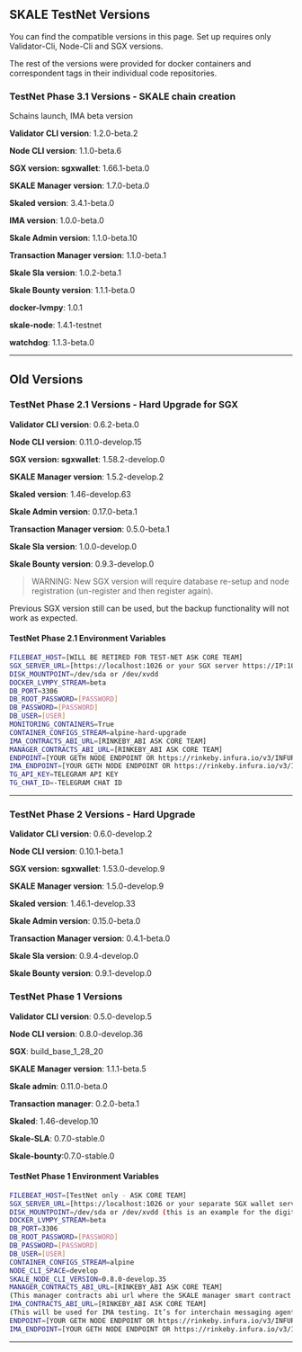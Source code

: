 ## SKALE TestNet Versions
You can find the compatible versions in this page. Set up requires only Validator-Cli, Node-Cli and SGX versions.

The rest of the versions were provided for docker containers and correspondent tags in their individual code repositories.

### TestNet Phase 3.1 Versions - SKALE chain creation
Schains launch, IMA beta version

**Validator CLI version**: 1.2.0-beta.2

**Node CLI version**: 1.1.0-beta.6

**SGX version: sgxwallet**: 1.66.1-beta.0

**SKALE Manager version**: 1.7.0-beta.0

**Skaled version**: 3.4.1-beta.0

**IMA version**: 1.0.0-beta.0

**Skale Admin version**: 1.1.0-beta.10

**Transaction Manager version**: 1.1.0-beta.1

**Skale Sla version**: 1.0.2-beta.1

**Skale Bounty version**: 1.1.1-beta.0

**docker-lvmpy**: 1.0.1

**skale-node**: 1.4.1-testnet

**watchdog**: 1.1.3-beta.0 

----------------
## Old Versions

### TestNet Phase 2.1 Versions - Hard Upgrade for SGX

**Validator CLI version**: 0.6.2-beta.0

**Node CLI version**: 0.11.0-develop.15

**SGX version: sgxwallet**: 1.58.2-develop.0

**SKALE Manager version**: 1.5.2-develop.2

**Skaled version**:  1.46-develop.63

**Skale Admin version**: 0.17.0-beta.1

**Transaction Manager version**: 0.5.0-beta.1

**Skale Sla version**: 1.0.0-develop.0

**Skale Bounty version**: 0.9.3-develop.0

> WARNING:  New SGX version will require database re-setup and node registration (un-register and then register again).

Previous SGX version still can be used, but the backup functionality will not work as expected.


#### TestNet Phase 2.1 Environment Variables

```bash
FILEBEAT_HOST=[WILL BE RETIRED FOR TEST-NET ASK CORE TEAM]
SGX_SERVER_URL=[https://localhost:1026 or your SGX server https://IP:1026]
DISK_MOUNTPOINT=/dev/sda or /dev/xvdd
DOCKER_LVMPY_STREAM=beta
DB_PORT=3306
DB_ROOT_PASSWORD=[PASSWORD]
DB_PASSWORD=[PASSWORD]
DB_USER=[USER]
MONITORING_CONTAINERS=True
CONTAINER_CONFIGS_STREAM=alpine-hard-upgrade
IMA_CONTRACTS_ABI_URL=[RINKEBY_ABI ASK CORE TEAM]
MANAGER_CONTRACTS_ABI_URL=[RINKEBY_ABI ASK CORE TEAM]
ENDPOINT=[YOUR GETH NODE ENDPOINT OR https://rinkeby.infura.io/v3/INFURA KEY]
IMA_ENDPOINT=[YOUR GETH NODE ENDPOINT OR https://rinkeby.infura.io/v3/INFURA KEY]
TG_API_KEY=TELEGRAM API KEY
TG_CHAT_ID=-TELEGRAM CHAT ID
```
---

### TestNet Phase 2 Versions - Hard Upgrade

**Validator CLI version**:  0.6.0-develop.2

**Node CLI version**: 0.10.1-beta.1

**SGX version: sgxwallet**: 1.53.0-develop.9

**SKALE Manager version**: 1.5.0-develop.9

**Skaled version**:  1.46.1-develop.33

**Skale Admin version**: 0.15.0-beta.0

**Transaction Manager version**: 0.4.1-beta.0

**Skale Sla version**: 0.9.4-develop.0

**Skale Bounty version**: 0.9.1-develop.0


### TestNet Phase 1 Versions

**Validator CLI version**: 0.5.0-develop.5

**Node CLI version**: 0.8.0-develop.36

**SGX**: build_base_1_28_20 

**SKALE Manager version**: 1.1.1-beta.5

**Skale admin**: 0.11.0-beta.0

**Transaction manager**: 0.2.0-beta.1 

**Skaled**: 1.46-develop.10

**Skale-SLA**: 0.7.0-stable.0

**Skale-bounty**:0.7.0-stable.0

#### TestNet Phase 1 Environment Variables

```bash
FILEBEAT_HOST=[TestNet only - ASK CORE TEAM]
SGX_SERVER_URL=[https://localhost:1026 or your separate SGX wallet server https://IP :1026]
DISK_MOUNTPOINT=/dev/sda or /dev/xvdd (this is an example for the digital ocean. You just need to use your 200gb block volume mount point)
DOCKER_LVMPY_STREAM=beta
DB_PORT=3306
DB_ROOT_PASSWORD=[PASSWORD]
DB_PASSWORD=[PASSWORD]
DB_USER=[USER]
CONTAINER_CONFIGS_STREAM=alpine
NODE_CLI_SPACE=develop
SKALE_NODE_CLI_VERSION=0.8.0-develop.35
MANAGER_CONTRACTS_ABI_URL=[RINKEBY_ABI ASK CORE TEAM]
(This manager contracts abi url where the SKALE manager smart contract ABI lives. This can change based on the beta versions or develop versions )
IMA_CONTRACTS_ABI_URL=[RINKEBY_ABI ASK CORE TEAM] 
(This will be used for IMA testing. It’s for interchain messaging agent feature for dApp developers)
ENDPOINT=[YOUR GETH NODE ENDPOINT OR https://rinkeby.infura.io/v3/INFURA KEY]
IMA_ENDPOINT=[YOUR GETH NODE ENDPOINT OR https://rinkeby.infura.io/v3/INFURA KEY]
```
--- 
